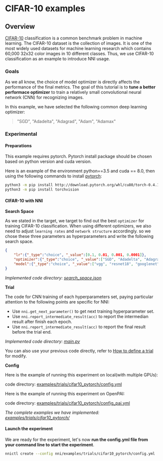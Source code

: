 # CIFAR-10 examples

## Overview

[CIFAR-10][3] classification is a common benchmark problem in machine learning. The CIFAR-10 dataset is the collection of images. It is one of the most widely used datasets for machine learning research which contains 60,000 32x32 color images in 10 different classes. Thus, we use CIFAR-10 classification as an example to introduce NNI usage.

### **Goals**

As we all know, the choice of model optimizer is directly affects the performance of the final metrics. The goal of this tutorial is to **tune a better performace optimizer** to train a relatively small convolutional neural network (CNN) for recognizing images.

In this example, we have selected the following common deep learning optimizer:

> "SGD", "Adadelta", "Adagrad", "Adam", "Adamax"

### **Experimental**

#### Preparations

This example requires pytorch. Pytorch install package should be chosen based on python version and cuda version.

Here is an example of the environment python==3.5 and cuda == 8.0, then using the following commands to install [pytorch][2]:

```bash
python3 -m pip install http://download.pytorch.org/whl/cu80/torch-0.4.1-cp35-cp35m-linux_x86_64.whl
python3 -m pip install torchvision
```

#### CIFAR-10 with NNI

**Search Space**

As we stated in the target, we target to find out the best `optimizer` for training CIFAR-10 classification. When using different optimizers, we also need to adjust `learning rates` and `network structure` accordingly. so we chose these three parameters as hyperparameters and write the following search space.

```json
{
    "lr":{"_type":"choice", "_value":[0.1, 0.01, 0.001, 0.0001]},
    "optimizer":{"_type":"choice", "_value":["SGD", "Adadelta", "Adagrad", "Adam", "Adamax"]},
    "model":{"_type":"choice", "_value":["vgg", "resnet18", "googlenet", "densenet121", "mobilenet", "dpn92", "senet18"]}
}
```

*Implemented code directory: [search_space.json][8]*

**Trial**

The code for CNN training of each hyperparameters set, paying particular attention to the following points are specific for NNI:

* Use `nni.get_next_parameter()` to get next training hyperparameter set.
* Use `nni.report_intermediate_result(acc)` to report the intermedian result after finish each epoch.
* Use `nni.report_intermediate_result(acc)` to report the final result before the trial end.

*Implemented code directory: [main.py][9]*

You can also use your previous code directly, refer to [How to define a trial][5] for modify.

**Config**

Here is the example of running this experiment on local(with multiple GPUs):

code directory: [examples/trials/cifar10_pytorch/config.yml][6]

Here is the example of running this experiment on OpenPAI:

code directory: [examples/trials/cifar10_pytorch/config_pai.yml][7]

*The complete examples we have implemented: [examples/trials/cifar10_pytorch/][1]*

#### Launch the experiment

We are ready for the experiment, let's now **run the config.yml file from your command line to start the experiment**.

```bash
nnictl create --config nni/examples/trials/cifar10_pytorch/config.yml
```

[1]: https://github.com/Microsoft/nni/tree/master/examples/trials/cifar10_pytorch
[2]: https://pytorch.org/
[3]: https://www.cs.toronto.edu/~kriz/cifar.html
[4]: https://github.com/Microsoft/nni/tree/master/examples/trials/cifar10_pytorch
[5]: https://github.com/Microsoft/nni/blob/master/docs/howto_1_WriteTrial.md
[6]: https://github.com/Microsoft/nni/blob/master/examples/trials/cifar10_pytorch/config.yml
[7]: https://github.com/Microsoft/nni/blob/master/examples/trials/cifar10_pytorch/config_pai.yml
[8]: https://github.com/Microsoft/nni/blob/master/examples/trials/cifar10_pytorch/search_space.json
[9]: https://github.com/Microsoft/nni/blob/master/examples/trials/cifar10_pytorch/main.py